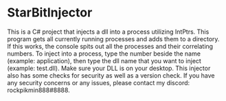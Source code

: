 # StarBitInjector
This is a C# project that injects a dll into a process utilizing IntPtrs.
This program gets all currently running processes and adds them to a directory.
If this works, the console spits out all the processes and their correlating numbers.
To inject into a process, type the number beside the name (example: application), then type the dll name that you want to inject (example: test.dll).
Make sure your DLL is on your desktop.
This injector also has some checks for security as well as a version check.
If you have any security concerns or any issues, please contact my discord: rockpikmin888#8888.
